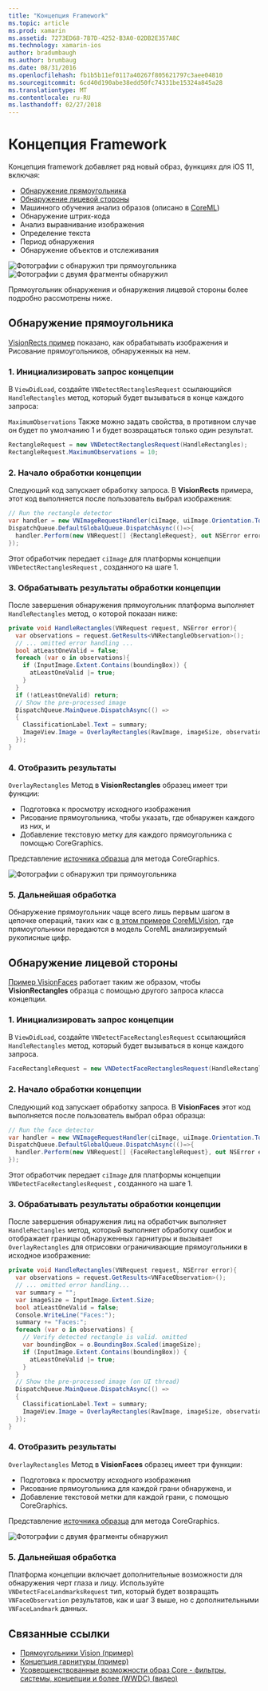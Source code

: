 ```yaml
---
title: "Концепция Framework"
ms.topic: article
ms.prod: xamarin
ms.assetid: 7273ED68-7B7D-4252-B3A0-02DB2E357A8C
ms.technology: xamarin-ios
author: bradumbaugh
ms.author: brumbaug
ms.date: 08/31/2016
ms.openlocfilehash: fb1b5b11ef0117a40267f805621797c3aee04810
ms.sourcegitcommit: 6cd40d190abe38edd50fc74331be15324a845a28
ms.translationtype: MT
ms.contentlocale: ru-RU
ms.lasthandoff: 02/27/2018
---
```

# <a name="vision-framework"></a>Концепция Framework

Концепция framework добавляет ряд новый образ, функциях для iOS 11, включая:

- [Обнаружение прямоугольника](#rectangles)
- [Обнаружение лицевой стороны](#faces)
- Машинного обучения анализ образов (описано в [CoreML](~/ios/platform/introduction-to-ios11/coreml.md))
- Обнаружение штрих-кода
- Анализ выравнивание изображения
- Определение текста
- Период обнаружения
- Обнаружение объектов и отслеживания

![Фотографии с обнаружил три прямоугольника](vision-images/found-rectangles-tiny.png) ![Фотографии с двумя фрагменты обнаружил](vision-images/xamarin-home-faces-tiny.png)

Прямоугольник обнаружения и обнаружения лицевой стороны более подробно рассмотрены ниже.

<a name="rectangles" />

## <a name="rectangle-detection"></a>Обнаружение прямоугольника

[VisionRects пример](https://developer.xamarin.com/samples/monotouch/ios11/VisionRectangles/) показано, как обрабатывать изображения и Рисование прямоугольников, обнаруженных на нем.

### <a name="1-initialize-the-vision-request"></a>1. Инициализировать запрос концепции

В `ViewDidLoad`, создайте `VNDetectRectanglesRequest` ссылающийся `HandleRectangles` метод, который будет вызываться в конце каждого запроса:

`MaximumObservations` Также можно задать свойства, в противном случае он будет по умолчанию 1 и будет возвращаться только один результат.

```csharp
RectangleRequest = new VNDetectRectanglesRequest(HandleRectangles);
RectangleRequest.MaximumObservations = 10;
```

### <a name="2-start-the-vision-processing"></a>2. Начало обработки концепции

Следующий код запускает обработку запроса. В **VisionRects** примера, этот код выполняется после пользователь выбрал изображения:

```csharp
// Run the rectangle detector
var handler = new VNImageRequestHandler(ciImage, uiImage.Orientation.ToCGImagePropertyOrientation(), new VNImageOptions());
DispatchQueue.DefaultGlobalQueue.DispatchAsync(()=>{
  handler.Perform(new VNRequest[] {RectangleRequest}, out NSError error);
});
```

Этот обработчик передает `ciImage` для платформы концепции `VNDetectRectanglesRequest` , созданного на шаге 1.

### <a name="3-handle-the-results-of-vision-processing"></a>3. Обрабатывать результаты обработки концепции

После завершения обнаружения прямоугольник платформа выполняет `HandleRectangles` метод, о которой показан ниже:

```csharp
private void HandleRectangles(VNRequest request, NSError error){
  var observations = request.GetResults<VNRectangleObservation>();
  // ... omitted error handling ...
  bool atLeastOneValid = false;
  foreach (var o in observations){
    if (InputImage.Extent.Contains(boundingBox)) {
      atLeastOneValid |= true;
    }
  }
  if (!atLeastOneValid) return;
  // Show the pre-processed image
  DispatchQueue.MainQueue.DispatchAsync(() =>
  {
    ClassificationLabel.Text = summary;
    ImageView.Image = OverlayRectangles(RawImage, imageSize, observations);
  });
}
```

### <a name="4-display-the-results"></a>4. Отобразить результаты

`OverlayRectangles` Метод в **VisionRectangles** образец имеет три функции:

- Подготовка к просмотру исходного изображения
- Рисование прямоугольника, чтобы указать, где обнаружен каждого из них, и
- Добавление текстовую метку для каждого прямоугольника с помощью CoreGraphics.

Представление [источника образца](https://developer.xamarin.com/samples/monotouch/ios11/VisionRectangles/) для метода CoreGraphics.

![Фотографии с обнаружил три прямоугольника](vision-images/found-rectangles-phone-sml.png)

### <a name="5-further-processing"></a>5. Дальнейшая обработка

Обнаружение прямоугольник чаще всего лишь первым шагом в цепочке операций, таких как с [в этом примере CoreMLVision](~/ios/platform/introduction-to-ios11/coreml.md#coremlvision), где прямоугольники передаются в модель CoreML анализируемый рукописные цифр.


<a name="faces" />

## <a name="face-detection"></a>Обнаружение лицевой стороны

[Пример VisionFaces](https://developer.xamarin.com/samples/monotouch/ios11/VisionFaces/) работает таким же образом, чтобы **VisionRectangles** образца с помощью другого запроса класса концепции.

### <a name="1-initialize-the-vision-request"></a>1. Инициализировать запрос концепции

В `ViewDidLoad`, создайте `VNDetectFaceRectanglesRequest` ссылающийся `HandleRectangles` метод, который будет вызываться в конце каждого запроса.

```csharp
FaceRectangleRequest = new VNDetectFaceRectanglesRequest(HandleRectangles);
```

### <a name="2-start-the-vision-processing"></a>2. Начало обработки концепции

Следующий код запускает обработку запроса. В **VisionFaces** этот код выполняется после пользователь выбрал образ образца:

```csharp
// Run the face detector
var handler = new VNImageRequestHandler(ciImage, uiImage.Orientation.ToCGImagePropertyOrientation(), new VNImageOptions());
DispatchQueue.DefaultGlobalQueue.DispatchAsync(()=>{
  handler.Perform(new VNRequest[] {FaceRectangleRequest}, out NSError error);
});
```

Этот обработчик передает `ciImage` для платформы концепции `VNDetectFaceRectanglesRequest` , созданного на шаге 1.

### <a name="3-handle-the-results-of-vision-processing"></a>3. Обрабатывать результаты обработки концепции

После завершения обнаружения лиц на обработчик выполняет `HandleRectangles` метод, который выполняет обработку ошибок и отображает границы обнаруженных гарнитуры и вызывает `OverlayRectangles` для отрисовки ограничивающие прямоугольники в исходное изображение:

```csharp
private void HandleRectangles(VNRequest request, NSError error){
  var observations = request.GetResults<VNFaceObservation>();
  // ... omitted error handling...
  var summary = "";
  var imageSize = InputImage.Extent.Size;
  bool atLeastOneValid = false;
  Console.WriteLine("Faces:");
  summary += "Faces:";
  foreach (var o in observations) {
    // Verify detected rectangle is valid. omitted
    var boundingBox = o.BoundingBox.Scaled(imageSize);
    if (InputImage.Extent.Contains(boundingBox)) {
      atLeastOneValid |= true;
    }
  }
  // Show the pre-processed image (on UI thread)
  DispatchQueue.MainQueue.DispatchAsync(() =>
  {
    ClassificationLabel.Text = summary;
    ImageView.Image = OverlayRectangles(RawImage, imageSize, observations);
  });
}
```

### <a name="4-display-the-results"></a>4. Отобразить результаты

`OverlayRectangles` Метод в **VisionFaces** образец имеет три функции:

- Подготовка к просмотру исходного изображения
- Рисование прямоугольника для каждой грани обнаружена, и
- Добавление текстовой метки для каждой грани, с помощью CoreGraphics.

Представление [источника образца](https://developer.xamarin.com/samples/monotouch/ios11/VisionFaces/) для метода CoreGraphics.

![Фотографии с двумя фрагменты обнаружил](vision-images/found-faces-phone-sml.png)

### <a name="5-further-processing"></a>5. Дальнейшая обработка

Платформа концепции включает дополнительные возможности для обнаружения черт глаза и лицу. Используйте `VNDetectFaceLandmarksRequest` тип, который будет возвращать `VNFaceObservation` результатов, как и шаг 3 выше, но с дополнительными `VNFaceLandmark` данных.


## <a name="related-links"></a>Связанные ссылки

- [Прямоугольники Vision (пример)](https://developer.xamarin.com/samples/monotouch/ios11/VisionRectangles/)
- [Концепция гарнитуры (пример)](https://developer.xamarin.com/samples/monotouch/ios11/VisionFaces/)
- [Усовершенствованные возможности образ Core - фильтры, системы, концепции и более (WWDC) (видео)](https://developer.apple.com/videos/play/wwdc2017/510/)
